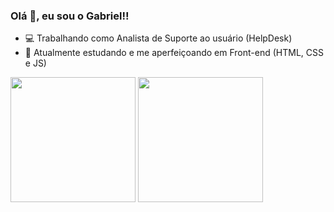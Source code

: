 ### Olá 👋, eu sou o Gabriel!!

- 💻 Trabalhando como Analista de Suporte ao usuário (HelpDesk)
- 📘 Atualmente estudando e me aperfeiçoando em Front-end (HTML, CSS e JS) 


<div>
<img height="200em" src="https://github-readme-stats.vercel.app/api?username=gabrieelmttss&theme=radical&count_private=true&show_icons=true"/>
<img height="200em" src="https://github-readme-stats.vercel.app/api/top-langs/?username=gabrieelmttss&layout=default&theme=radical"/>
</div>
